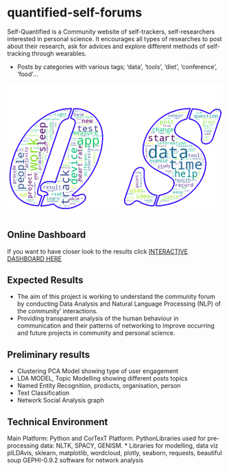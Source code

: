 # quantified-self-forums

Self-Quantified is a Community website of self-trackers, self-researchers interested in personal science. It encourages all types of researches to post about their research, ask for advices and explore different methods of self-tracking through wearables.

- Posts by categories with various tags; ‘data’, ‘tools’, ‘diet’, ‘conference’, ‘food’…

<p align-"center">
<img src="./Data_Viz/qs_wordcloud.png" alt="QS wordcloud" width="700">
</p>  

## Online Dashboard
If you want to have closer look to the results click [INTERACTIVE DASHBOARD HERE](https://share.streamlit.io/kaoutarlanjri/quantified-self-forums/main/webapp/app.py) 

## Expected Results
- The aim of this project is working to understand the community forum by conducting Data Analysis and Natural Language Processing (NLP) of the community’ interactions.
- Providing transparent analysis of the human behaviour in communication and their patterns of networking to improve occurring and future projects in community and personal science.

## Preliminary results
* Clustering PCA Model showing type of user engagement
* LDA MODEL, Topic Modelling showing different posts topics
* Named Entity Recognition, products, organisation, person
* Text Classification 
* Network Social Analysis graph

## Technical Environment
Main Platform: Python and CorTexT Platform. PythonLibraries used for pre-processing data:
NLTK, SPACY, GENISM. * Libraries for modelling, data viz plLDAvis, sklearn, matplotlib, wordcloud, plotly, seaborn, requests, beautiful soup
GEPHI-0.9.2 software for network analysis

